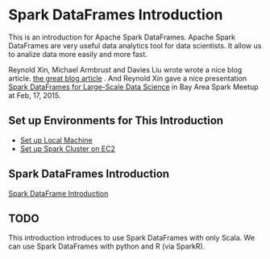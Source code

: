 # Spark DataFrames Introduction

This is an introduction for Apache Spark DataFrames.
Apache Spark DataFrames are very useful data analytics tool for data scientists.
It allow us to analize data more easily and more fast.

Reynold Xin, Michael Armbrust and Davies Liu wrote wrote a nice blog article.
[the great blog article](https://databricks.com/blog/2015/02/17/introducing-dataframes-in-spark-for-large-scale-data-science.html)
.
And Reynold Xin gave a nice presentation 
[Spark DataFrames for Large-Scale Data Science](https://www.youtube.com/watch?v=Hvke1f10dL0)
in Bay Area Spark Meetup at Feb, 17, 2015.

## Set up Environments for This Introduction

- [Set up Local Machine](./doc/setup-local.md)
- [Set up Spark Cluster on EC2](./doc/setup-cluster.md)

## Spark DataFrames Introduction

[Spark DataFrame Introduction](./doc/dataframe-introduction.md)

## TODO

This introduction introduces to use Spark DataFrames with only Scala.
We can use Spark DataFrames with python and R (via SparkR).
